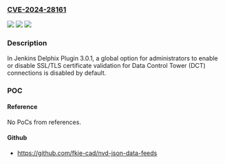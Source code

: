 ### [CVE-2024-28161](https://cve.mitre.org/cgi-bin/cvename.cgi?name=CVE-2024-28161)
![](https://img.shields.io/static/v1?label=Product&message=Jenkins%20Delphix%20Plugin&color=blue)
![](https://img.shields.io/static/v1?label=Version&message=%3D%203.0.1%20&color=brighgreen)
![](https://img.shields.io/static/v1?label=Vulnerability&message=n%2Fa&color=brighgreen)

### Description

In Jenkins Delphix Plugin 3.0.1, a global option for administrators to enable or disable SSL/TLS certificate validation for Data Control Tower (DCT) connections is disabled by default.

### POC

#### Reference
No PoCs from references.

#### Github
- https://github.com/fkie-cad/nvd-json-data-feeds

